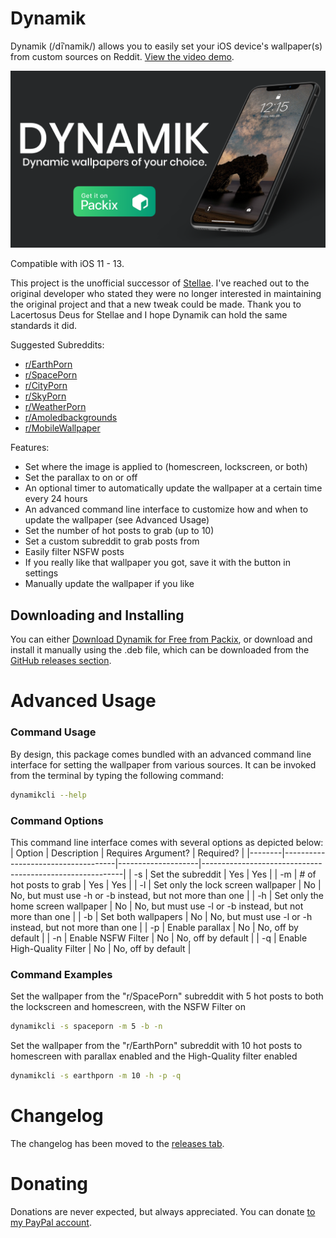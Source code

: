 # Dynamik
Dynamik (/dīˈnamik/) allows you to easily set your iOS device's wallpaper(s) from custom sources on Reddit.
[View the video demo](https://youtu.be/_JtgyiCz_84).

[![Banner](https://github.com/JeffResc/Dynamik/raw/master/_assets/Banner/Banner.png)](#)

Compatible with iOS 11 - 13.

This project is the unofficial successor of [Stellae](https://repo.packix.com/package/com.lacertosusrepo.stellae/). I've reached out to the original developer who stated they were no longer interested in maintaining the original project and that a new tweak could be made. Thank you to Lacertosus Deus for Stellae and I hope Dynamik can hold the same standards it did.

Suggested Subreddits:
- [r/EarthPorn](https://www.reddit.com/r/EarthPorn)
- [r/SpacePorn](https://www.reddit.com/r/SpacePorn)
- [r/CityPorn](https://www.reddit.com/r/CityPorn)
- [r/SkyPorn](https://www.reddit.com/r/SkyPorn)
- [r/WeatherPorn](https://www.reddit.com/r/WeatherPorn)
- [r/Amoledbackgrounds](https://www.reddit.com/r/Amoledbackgrounds)
- [r/MobileWallpaper](https://www.reddit.com/r/MobileWallpaper)

Features:
- Set where the image is applied to (homescreen, lockscreen, or both)
- Set the parallax to on or off
- An optional timer to automatically update the wallpaper at a certain time every 24 hours
- An advanced command line interface to customize how and when to update the wallpaper (see Advanced Usage)
- Set the number of hot posts to grab (up to 10)
- Set a custom subreddit to grab posts from
- Easily filter NSFW posts
- If you really like that wallpaper you got, save it with the button in settings
- Manually update the wallpaper if you like

## Downloading and Installing
You can either [Download Dynamik for Free from Packix](https://repo.packix.com/package/com.jeffresc.dynamik/), or download and install it manually using the .deb file, which can be downloaded from the [GitHub releases section](https://github.com/JeffResc/Dynamik/releases).

# Advanced Usage
### Command Usage
By design, this package comes bundled with an advanced command line interface for setting the wallpaper from various sources. It can be invoked from the terminal by typing the following command:
```bash
dynamikcli --help
```
### Command Options
This command line interface comes with several options as depicted below:
| Option | Description                        | Requires Argument? | Required?                                                |
|--------|------------------------------------|--------------------|----------------------------------------------------------|
| -s     | Set the subreddit                  | Yes                | Yes                                                      |
| -m     | # of hot posts to grab             | Yes                | Yes                                                      |
| -l     | Set only the lock screen wallpaper | No                 | No, but must use -h or -b instead, but not more than one |
| -h     | Set only the home screen wallpaper | No                 | No, but must use -l or -b instead, but not more than one |
| -b     | Set both wallpapers                | No                 | No, but must use -l or -h instead, but not more than one |
| -p     | Enable parallax                    | No                 | No, off by default                                       |
| -n     | Enable NSFW Filter                 | No                 | No, off by default                                       |
| -q     | Enable High-Quality Filter         | No                 | No, off by default                                       |
### Command Examples
Set the wallpaper from the "r/SpacePorn" subreddit with 5 hot posts to both the lockscreen and homescreen, with the NSFW Filter on
```bash
dynamikcli -s spaceporn -m 5 -b -n
```
Set the wallpaper from the "r/EarthPorn" subreddit with 10 hot posts to homescreen with parallax enabled and the High-Quality filter enabled
```bash
dynamikcli -s earthporn -m 10 -h -p -q
```

# Changelog
The changelog has been moved to the [releases tab](https://github.com/JeffResc/Dynamik/releases).

# Donating
Donations are never expected, but always appreciated. You can donate [to my PayPal account](http://paypal.me/JeffRescignano).
